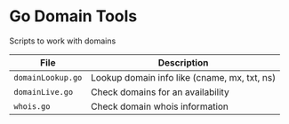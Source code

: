 # Go Domain Tools
Scripts to work with domains

| File              | Description                                  |
|-------------------|----------------------------------------------|
| `domainLookup.go` | Lookup domain info like (cname, mx, txt, ns) |
| `domainLive.go`   | Check domains for an availability            |
| `whois.go`        | Check domain whois information               |